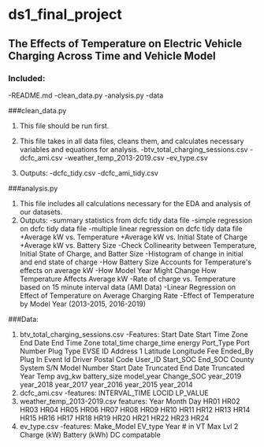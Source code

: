 # ds1_final_project

## The Effects of Temperature on Electric Vehicle Charging Across Time and Vehicle Model


### Included:
-README.md
-clean_data.py
-analysis.py
-data

###clean_data.py
1. This file should be run first.
2. This file takes in all data files, cleans them, and calculates necessary variables and equations for analysis.
 -btv_total_charging_sessions.csv
 -dcfc_ami.csv
 -weather_temp_2013-2019.csv
 -ev_type.csv
 
3. Outputs:
 -dcfc_tidy.csv
 -dcfc_ami_tidy.csv
 
###analysis.py
1. This file includes all calculations necessary for the EDA and analysis of our datasets. 
2. Outputs:
 -summary statistics from dcfc tidy data file
 -simple regression on dcfc tidy data file
 -multiple linear regression on dcfc tidy data file
  +Average kW vs. Temperature
  +Average kW vs. Initial State of Charge
  +Average kW vs. Battery Size
 -Check Collinearity between Temperature, Initial State of Charge, and Batter Size
 -Histogram of change in initial and end state of charge
 -How Battery Size Accounts for Temperature's effects on average kW
 -How Model Year Might Change How Temperature Affects Average kW
 -Rate of charge vs. Temperature based on 15 minute interval data (AMI Data)
 -Linear Regression on Effect of Temperature on Average Charging Rate
 -Effect of Temperature by Model Year (2013-2015, 2016-2019)
 
###Data:
1. btv_total_charging_sessions.csv
 -Features: Start Date
   Start Time Zone
   End Date
   End Time Zone
   total_time
   charge_time
   energy
   Port_Type
   Port Number
   Plug Type
   EVSE ID
   Address 1
   Latitude
   Longitude
   Fee
   Ended_By
   Plug In Event Id
   Driver Postal Code
   User_ID
   Start_SOC
   End_SOC
   County
   System S/N
   Model Number
   Start Date Truncated
   End Date Truncated
   Year
   Temp
   avg_kw
   battery_size
   model_year
   Change_SOC
   year_2019
   year_2018
   year_2017
   year_2016
   year_2015
   year_2014
2. dcfc_ami.csv
 -features:
   INTERVAL_TIME
   LOCID
   LP_VALUE
3. weather_temp_2013-2019.csv
 features:
   Year
   Month
   Day
   HR01
   HR02
   HR03
   HR04
   HR05
   HR06
   HR07
   HR08
   HR09
   HR10
   HR11
   HR12
   HR13
   HR14
   HR15
   HR16
   HR17
   HR18
   HR19
   HR20
   HR21
   HR22
   HR23
   HR24
4. ev_type.csv
   -features:
   Make_Model
   EV_type
   Year
   \# in VT
   Max Lvl 2 Charge (kW)
   Battery (kWh)
   DC compatable
 
